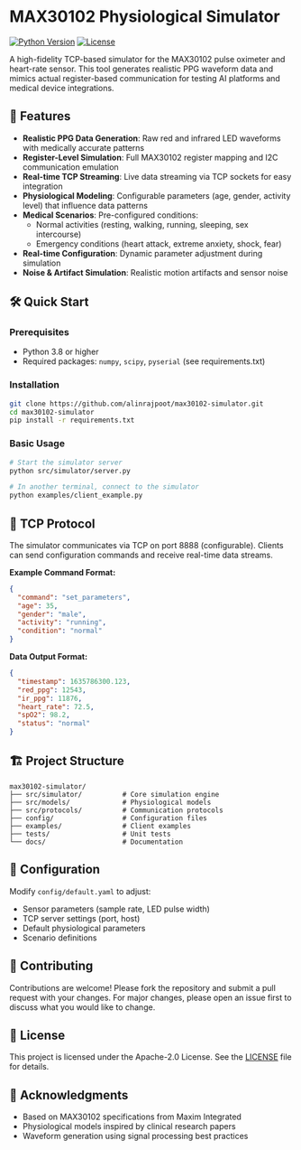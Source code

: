 # MAX30102 Physiological Simulator

[![Python Version](https://img.shields.io/badge/python-3.8%2B-blue)](https://www.python.org/)
[![License](https://img.shields.io/badge/license-Apache%202.0-green)](LICENSE)

A high-fidelity TCP-based simulator for the MAX30102 pulse oximeter and heart-rate sensor. This tool generates realistic PPG waveform data and mimics actual register-based communication for testing AI platforms and medical device integrations.

## 🚀 Features

- **Realistic PPG Data Generation**: Raw red and infrared LED waveforms with medically accurate patterns
- **Register-Level Simulation**: Full MAX30102 register mapping and I2C communication emulation
- **Real-time TCP Streaming**: Live data streaming via TCP sockets for easy integration
- **Physiological Modeling**: Configurable parameters (age, gender, activity level) that influence data patterns
- **Medical Scenarios**: Pre-configured conditions:
  - Normal activities (resting, walking, running, sleeping, sex intercourse)
  - Emergency conditions (heart attack, extreme anxiety, shock, fear)
- **Real-time Configuration**: Dynamic parameter adjustment during simulation
- **Noise & Artifact Simulation**: Realistic motion artifacts and sensor noise

## 🛠️ Quick Start

### Prerequisites

- Python 3.8 or higher
- Required packages: `numpy`, `scipy`, `pyserial` (see requirements.txt)

### Installation

```bash
git clone https://github.com/alinrajpoot/max30102-simulator.git
cd max30102-simulator
pip install -r requirements.txt
```

### Basic Usage

```bash
# Start the simulator server
python src/simulator/server.py

# In another terminal, connect to the simulator
python examples/client_example.py
```

## 📡 TCP Protocol

The simulator communicates via TCP on port 8888 (configurable). Clients can send configuration commands and receive real-time data streams.

**Example Command Format:**

```json
{
  "command": "set_parameters",
  "age": 35,
  "gender": "male",
  "activity": "running",
  "condition": "normal"
}
```

**Data Output Format:**

```json
{
  "timestamp": 1635786300.123,
  "red_ppg": 12543,
  "ir_ppg": 11876,
  "heart_rate": 72.5,
  "spO2": 98.2,
  "status": "normal"
}
```

## 🏗️ Project Structure

```
max30102-simulator/
├── src/simulator/          # Core simulation engine
├── src/models/             # Physiological models
├── src/protocols/          # Communication protocols
├── config/                 # Configuration files
├── examples/               # Client examples
├── tests/                  # Unit tests
└── docs/                   # Documentation
```

## 🔧 Configuration

Modify `config/default.yaml` to adjust:

- Sensor parameters (sample rate, LED pulse width)
- TCP server settings (port, host)
- Default physiological parameters
- Scenario definitions

## 🤝 Contributing

Contributions are welcome! Please fork the repository and submit a pull request with your changes. For major changes, please open an issue first to discuss what you would like to change.

## 📄 License

This project is licensed under the Apache-2.0 License. See the [LICENSE](LICENSE) file for details.

## 🙏 Acknowledgments

- Based on MAX30102 specifications from Maxim Integrated
- Physiological models inspired by clinical research papers
- Waveform generation using signal processing best practices
